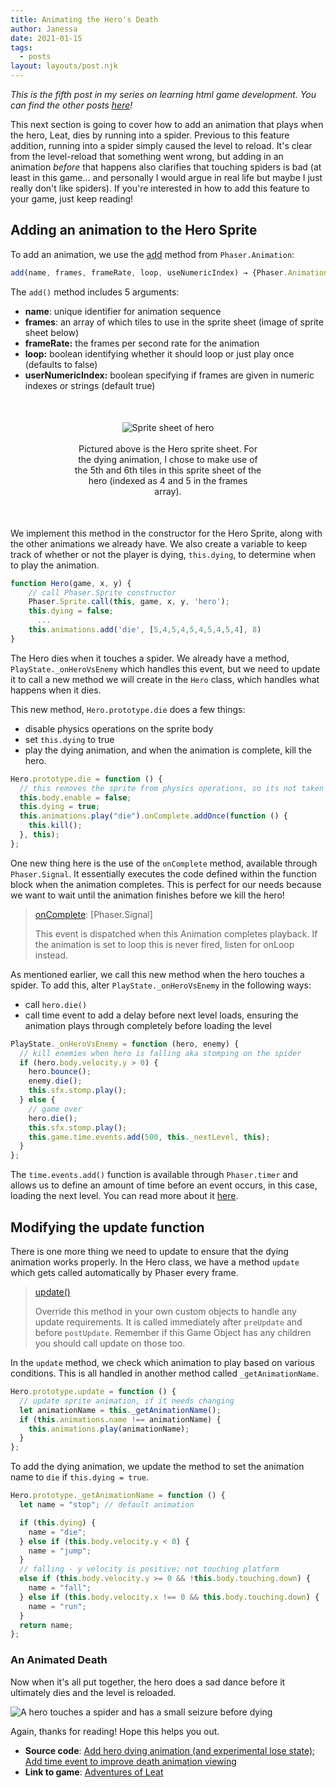 ```yaml
---
title: Animating the Hero's Death
author: Janessa
date: 2021-01-15
tags:
  - posts
layout: layouts/post.njk
---
```


_This is the fifth post in my series on learning html game development. You can find the other posts [here](https://www.janessatran.com/tags/#game-dev)!_

This next section is going to cover how to add an animation that plays when the hero, Leat, dies by running into a spider. Previous to this feature addition, running into a spider simply caused the level to reload. It's clear from the level-reload that something went wrong, but adding in an animation _before_ that happens also clarifies that touching spiders is bad (at least in this game... and personally I would argue in real life but maybe I just really don't like spiders). If you're interested in how to add this feature to your game, just keep reading!

## Adding an animation to the Hero Sprite

To add an animation, we use the [add](https://phaser.io/docs/2.6.2/Phaser.AnimationManager.html#add) method from `Phaser.Animation`:

```js
add(name, frames, frameRate, loop, useNumericIndex) → {Phaser.Animation}
```

The `add()` method includes 5 arguments:

- **name**: unique identifier for animation sequence
- **frames**: an array of which tiles to use in the sprite sheet (image of sprite sheet below)
- **frameRate:** the frames per second rate for the animation
- **loop:** boolean identifying whether it should loop or just play once (defaults to false)
- **userNumericIndex:** boolean specifying if frames are given in numeric indexes or strings (default true)

<center>
    <div style="max-width:300px;margin:50px">
        <img src="https://i.imgur.com/SGRvvLx.png" alt="Sprite sheet of hero"><br><br>
        <caption>Pictured above is the Hero sprite sheet. For the dying animation, I chose to make use of the 5th and 6th tiles in this sprite sheet of the hero (indexed as 4 and 5 in the frames array).</caption>
    </div>
</center>

We implement this method in the constructor for the Hero Sprite, along with the other animations we already have. We also create a variable to keep track of whether or not the player is dying, `this.dying`, to determine when to play the animation.

```js
function Hero(game, x, y) {
    // call Phaser.Sprite constructor
    Phaser.Sprite.call(this, game, x, y, 'hero');
    this.dying = false;
      ...
    this.animations.add('die', [5,4,5,4,5,4,5,4,5,4], 8)
}
```

The Hero dies when it touches a spider. We already have a method, `PlayState._onHeroVsEnemy` which handles this event, but we need to update it to call a new method we will create in the `Hero` class, which handles what happens when it dies.

This new method, `Hero.prototype.die` does a few things:

- disable physics operations on the sprite body
- set `this.dying` to true
- play the dying animation, and when the animation is complete, kill the hero.

```js
Hero.prototype.die = function () {
  // this removes the sprite from physics operations, so its not taken into account for collissions
  this.body.enable = false;
  this.dying = true;
  this.animations.play("die").onComplete.addOnce(function () {
    this.kill();
  }, this);
};
```

One new thing here is the use of the `onComplete` method, available through `Phaser.Signal`. It essentially executes the code defined within the function block when the animation completes. This is perfect for our needs because we want to wait until the animation finishes before we kill the hero!

> [onComplete](https://phaser.io/docs/2.6.2/Phaser.Animation.html#onComplete): [Phaser.Signal]
>
> This event is dispatched when this Animation completes playback. If the animation is set to loop this is never fired, listen for onLoop instead.

As mentioned earlier, we call this new method when the hero touches a spider. To add this, alter `PlayState._onHeroVsEnemy` in the following ways:

- call `hero.die()`
- call time event to add a delay before next level loads, ensuring the animation plays through completely before loading the level

```js
PlayState._onHeroVsEnemy = function (hero, enemy) {
  // kill enemies when hero is falling aka stomping on the spider
  if (hero.body.velocity.y > 0) {
    hero.bounce();
    enemy.die();
    this.sfx.stomp.play();
  } else {
    // game over
    hero.die();
    this.sfx.stomp.play();
    this.game.time.events.add(500, this._nextLevel, this);
  }
};
```

The `time.events.add()` function is available through `Phaser.timer` and allows us to define an amount of time before an event occurs, in this case, loading the next level. You can read more about it [here](<[https://phaser.io/docs/2.6.2/Phaser.Timer.html#add](https://phaser.io/docs/2.6.2/Phaser.Timer.html#add)>).

## Modifying the update function

There is one more thing we need to update to ensure that the dying animation works properly. In the Hero class, we have a method `update` which gets called automatically by Phaser every frame.

> [update()](https://phaser.io/docs/2.6.2/Phaser.Sprite.html#update)
>
> Override this method in your own custom objects to handle any update requirements.
> It is called immediately after `preUpdate` and before `postUpdate`. Remember if this Game Object has any children you should call update on those too.

In the `update` method, we check which animation to play based on various conditions. This is all handled in another method called `_getAnimationName`.

```js
Hero.prototype.update = function () {
  // update sprite animation, if it needs changing
  let animationName = this._getAnimationName();
  if (this.animations.name !== animationName) {
    this.animations.play(animationName);
  }
};
```

To add the dying animation, we update the method to set the animation name to `die` if `this.dying = true`.

```js
Hero.prototype._getAnimationName = function () {
  let name = "stop"; // default animation

  if (this.dying) {
    name = "die";
  } else if (this.body.velocity.y < 0) {
    name = "jump";
  }
  // falling - y velocity is positive; not touching platform
  else if (this.body.velocity.y >= 0 && !this.body.touching.down) {
    name = "fall";
  } else if (this.body.velocity.x !== 0 && this.body.touching.down) {
    name = "run";
  }
  return name;
};
```

### An Animated Death

Now when it's all put together, the hero does a sad dance before it ultimately dies and the level is reloaded.

<img src="https://i.imgur.com/C8fWxYY.gif" alt="A hero touches a spider and has a small seizure before dying">

Again, thanks for reading! Hope this helps you out.

- **Source code**: [Add hero dying animation (and experimental lose state)](https://github.com/janessatran/html5game/commit/2d818adcd358a5afa800e3f5c7f064707bb7ce84); [Add time event to improve death animation viewing](https://github.com/janessatran/html5game/commit/78fcdc69c6aaa19d45f799575a2c6f1dc19f35a8)
- **Link to game**: [Adventures of Leat](https://janessatran.github.io/html5game/)
